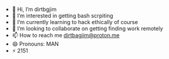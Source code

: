 - 👋 Hi, I’m dirtbgjim
- 👀 I’m interested in getting bash scrpiting
- 🌱 I’m currently learning to hack ethically of course
- 💞️ I’m looking to collaborate on getting finding work remotely
- 📫 How to reach me dirtbagjim@proton.me
- 😄 Pronouns: MAN
- ⚡ 2151
<!---
dickbags21/dickbags21 is a ✨ special ✨ repository because its `README.md` (this file) appears on your GitHub profile.
You can click the Preview link to take a look at your changes.
--->
